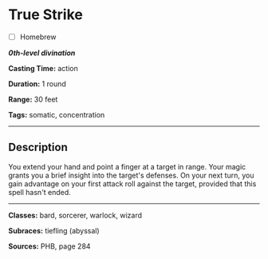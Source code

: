 # True Strike

- [ ] Homebrew

***0th-level divination***

**Casting Time:** action

**Duration:** 1 round

**Range:** 30 feet

**Tags:** somatic, concentration

---

## Description
You extend your hand and point a finger at a target in range. Your magic grants you a brief insight into the target's defenses. On your next turn, you gain advantage on your first attack roll against the target, provided that this spell hasn't ended.

---

**Classes:** bard, sorcerer, warlock, wizard

**Subraces:** tiefling (abyssal)

**Sources:** PHB, page 284
